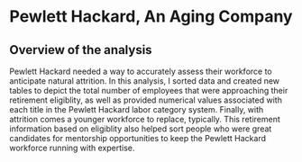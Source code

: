 # Pewlett Hackard, An Aging Company
## Overview of the analysis
Pewlett Hackard needed a way to accurately assess their workforce to anticipate natural attrition. In this analysis, I sorted data and created new tables to depict the total number of employees that were approaching their retirement eligiblity, as well as provided numerical values associated with each title in the Pewlett Hackard labor category system. Finally, with attrition comes a younger workforce to replace, typically. This retirement information based on eligiblity also helped sort people who were great candidates for mentorship opportunities to keep the Pewlett Hackard workforce running with expertise.
